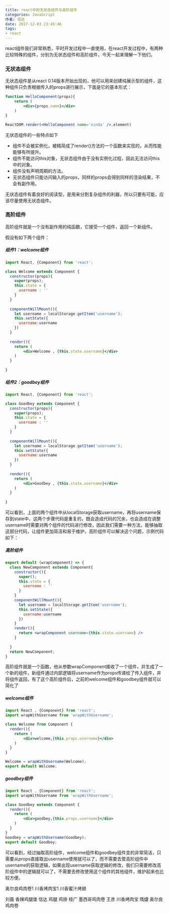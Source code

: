 ```yaml
---
title: react中的无状态组件与高阶组件
categories: JavaScript
作者: 信达
date: 2017-12-03 23:45:46
tags: 
- react
---
```


react组件我们非常熟悉，平时开发过程中一直使用，在react开发过程中，有两种比较特殊的组件，分别为无状态组件和高阶组件，今天一起来理解一下他们。

<!--more-->

### 无状态组件

无状态组件是从react 0.14版本开始出现的，他可以用来创建纯展示型的组件，这种组件只负责根据传入的props进行展示，下面是它的基本形式：

```jsx
function HelloComponent(props){
    return (
    	<div>{props.name}</div>
    )
}

ReactDOM.render(<HelloComponent name='xinda' />,element)
```

无状态组件的一些特点如下

- 组件不会被实例化，被精简成了render()方法的一个函数来实现的，从而性能能够有所提升。
- 组件不能访问this对象，无状态组件由于没有实例化过程，因此无法访问this中的对象。
- 组件没有声明周期的方法。
- 无状态组件只能访问输入的props，同样的props会得到同样的渲染结果，不会有副作用。

无状态组件有着良好的阅读型，是用来分割复杂组件的利器，所以只要有可能，应该尽量使用无状态组件。

### 高阶组件

高阶组件就是一个没有副作用的纯函数，它接受一个组件，返回一个新组件。

假设有如下两个组件：

##### 组件1：welcome组件

```jsx
import React, {Component} from 'react';

class Welcome extends Component {
  constructor(props){
    super(props);
    this.state = {
      username : ''
    }
  }
  
  componentWillMount(){
    let username = localStorage.getItem('username');
    this.setState({
      username:username
    })
  }
  
  render(){
    return (
    	<div>Welcome , {this.state.username}</div>
    )
  }
  
}
```

##### 组件2：goodbey组件

```jsx
import React, {Component} from 'react';

class Goodbey extends Component {
  constructor(props){
    super(props);
    this.state = {
      username : ''
    }
  }
  
  componentWillMount(){
    let username = localStorage.getItem('username');
    this.setState({
      username:username
    })
  }
  
  render(){
    return (
    	<div>Goodbey , {this.state.username}</div>
    )
  }
  
}
```

可以看到，上面的两个组件中从localStorage获取username，再将username保存到state中，这两个步骤代码是重复的，既会造成代码的冗余，也会造成在调整username时需要对两个组件的代码进行修改，因此我们需要一种方法，能够抽取这部分代码，让组件更加简洁和易于维护，高阶组件可以解决这个问题，示例代码如下：

##### 高阶组件

```jsx
export default (wrapComponent) => {
  class NewComponent extends Component{
    constructor(){
      super();
      this.state = {
        username : ''
      }
    }
    componentWillMount(){
      let username = localStorage.getItem('username');
      this.setState({
        username:username
      })
    }
    render(){
      return <wrapComponent username={this.state.username} />
    }
    
  }
  return NewComponent;
}
```

高阶组件就是一个函数，他从参数wrapComponent接收了一个组件，并生成了一个新的组件，新组件通过内部逻辑将username作为props传递给了传入组件，并将组件返回，有了这个高阶组件后，之前的welcome组件和goodbey组件就可以简化了

##### welcome组件

```jsx
import React , {Component} from 'react';
import wrapWithUsername from 'wrapWithUsername';

class Welcome from Component {
  render(){
    return (
    	<div>welcome,{this.props.username}</div>
    )
  }
}

Welcome = wrapWithUsername(Welcome);
export default Welcome;

```

##### goodbey组件

```jsx
import React , {Component} from 'react';
import wrapWithUsername from 'wrapWithUsername';

class Goodbey extends Component {
  render(){
    return (
    	<div>goodbey,{this.props.username}</div>
    )
  }
}
Goodbey = wrapWithUsername(Goodbey);
export default Goodbey;

```

可以看到，经过抽取高阶组件，welcome组件和goodbey组件变的非常简洁，只需要从props直接取出username使用就可以了，而不需要去管高阶组件中username的获取逻辑，如果出现username获取逻辑的修改，我们只需要修改高阶组件中的逻辑就可以了，不需要去修改使用这个组件的其他组件，维护起来也比较方便。

奥尔良鸡肉卷1  川香烤肉宝1  川香蜜汁烤翅     

刘晨 香辣鸡腿堡
信达 鸡腿 鸡排
枝广 墨西哥鸡肉卷
王彦 川香烤肉宝
隋婕 奥尔良鸡肉卷


